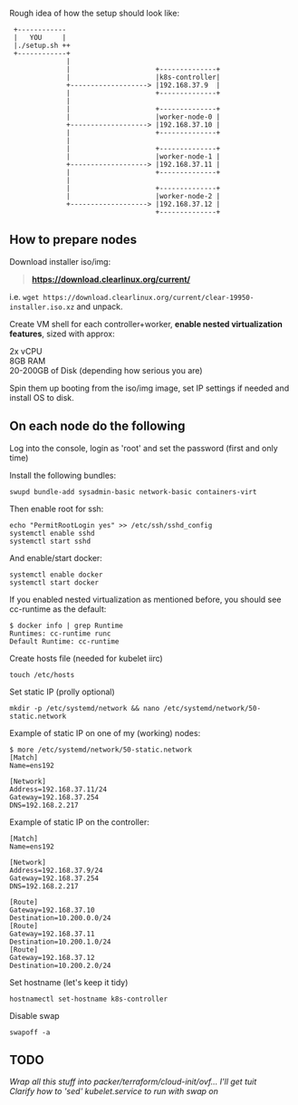 Rough idea of how the setup should look like:
```
 +------------
 |   YOU     |
 |./setup.sh ++
 +------------+
              |
              |                     +--------------+
              |                     |k8s-controller|
              +-------------------> |192.168.37.9  |
              |                     +--------------+
              |
              |                     +--------------+
              |                     |worker-node-0 |
              +-------------------> |192.168.37.10 |
              |                     +--------------+
              |
              |                     +--------------+
              |                     |worker-node-1 |
              +-------------------> |192.168.37.11 |
              |                     +--------------+
              |
              |                     +--------------+
              |                     |worker-node-2 |
              +-------------------> |192.168.37.12 |
                                    +--------------+
```

## How to prepare nodes

Download installer iso/img:

>**https://download.clearlinux.org/current/**

i.e. ```wget https://download.clearlinux.org/current/clear-19950-installer.iso.xz``` and unpack.

Create VM shell for each controller+worker, **enable nested virtualization features**, sized with approx:

  2x vCPU  
  8GB RAM  
  20-200GB of Disk (depending how serious you are)

Spin them up booting from the iso/img image, set IP settings if needed and install OS to disk.

**On each node do the following**
---------------------------------

Log into the console, login as 'root' and set the password (first and only time)

Install the following bundles:

```
swupd bundle-add sysadmin-basic network-basic containers-virt
```

Then enable root for ssh:

```
echo "PermitRootLogin yes" >> /etc/ssh/sshd_config
systemctl enable sshd
systemctl start sshd
```

And enable/start docker:

```
systemctl enable docker
systemctl start docker
```

If you enabled nested virtualization as mentioned before, you should see cc-runtime as the default:

```
$ docker info | grep Runtime
Runtimes: cc-runtime runc
Default Runtime: cc-runtime
```

Create hosts file (needed for kubelet iirc)

```
touch /etc/hosts
```

Set static IP (prolly optional)

```
mkdir -p /etc/systemd/network && nano /etc/systemd/network/50-static.network
```

Example of static IP on one of my (working) nodes:

```
$ more /etc/systemd/network/50-static.network
[Match]
Name=ens192

[Network]
Address=192.168.37.11/24
Gateway=192.168.37.254
DNS=192.168.2.217
```

Example of static IP on the controller:
```
[Match]
Name=ens192

[Network]
Address=192.168.37.9/24
Gateway=192.168.37.254
DNS=192.168.2.217

[Route]
Gateway=192.168.37.10
Destination=10.200.0.0/24
[Route]
Gateway=192.168.37.11
Destination=10.200.1.0/24
[Route]
Gateway=192.168.37.12
Destination=10.200.2.0/24
```

Set hostname (let's keep it tidy)

```
hostnamectl set-hostname k8s-controller
```

Disable swap

```
swapoff -a
```

## TODO

_Wrap all this stuff into packer/terraform/cloud-init/ovf... I'll get tuit_  
_Clarify how to 'sed' kubelet.service to run with swap on_
